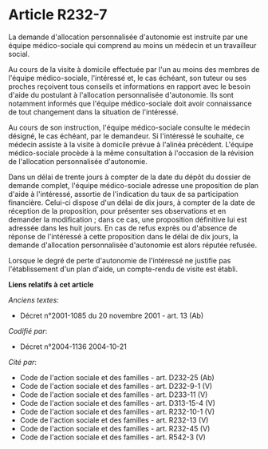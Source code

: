 # Article R232-7

La demande d'allocation personnalisée d'autonomie est instruite par une équipe médico-sociale qui comprend au moins un
médecin et un travailleur social.

Au cours de la visite à domicile effectuée par l'un au moins des membres de l'équipe médico-sociale, l'intéressé et, le cas
échéant, son tuteur ou ses proches reçoivent tous conseils et informations en rapport avec le besoin d'aide du postulant à
l'allocation personnalisée d'autonomie. Ils sont notamment informés que l'équipe médico-sociale doit avoir connaissance de
tout changement dans la situation de l'intéressé.

Au cours de son instruction, l'équipe médico-sociale consulte le médecin désigné, le cas échéant, par le demandeur. Si
l'intéressé le souhaite, ce médecin assiste à la visite à domicile prévue à l'alinéa précédent. L'équipe médico-sociale
procède à la même consultation à l'occasion de la révision de l'allocation personnalisée d'autonomie.

Dans un délai de trente jours à compter de la date du dépôt du dossier de demande complet, l'équipe médico-sociale adresse
une proposition de plan d'aide à l'intéressé, assortie de l'indication du taux de sa participation financière. Celui-ci
dispose d'un délai de dix jours, à compter de la date de réception de la proposition, pour présenter ses observations et en
demander la modification ; dans ce cas, une proposition définitive lui est adressée dans les huit jours. En cas de refus
exprès ou d'absence de réponse de l'intéressé à cette proposition dans le délai de dix jours, la demande d'allocation
personnalisée d'autonomie est alors réputée refusée.

Lorsque le degré de perte d'autonomie de l'intéressé ne justifie pas l'établissement d'un plan d'aide, un compte-rendu de
visite est établi.

**Liens relatifs à cet article**

_Anciens textes_:

  - Décret n°2001-1085 du 20 novembre 2001 - art. 13 (Ab)

_Codifié par_:

  - Décret n°2004-1136 2004-10-21

_Cité par_:

  - Code de l'action sociale et des familles - art. D232-25 (Ab)
  - Code de l'action sociale et des familles - art. D232-9-1 (V)
  - Code de l'action sociale et des familles - art. D233-11 (V)
  - Code de l'action sociale et des familles - art. D313-15-4 (V)
  - Code de l'action sociale et des familles - art. R232-10-1 (V)
  - Code de l'action sociale et des familles - art. R232-13 (V)
  - Code de l'action sociale et des familles - art. R232-45 (V)
  - Code de l'action sociale et des familles - art. R542-3 (V)
